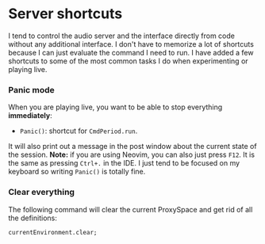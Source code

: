 # Server shortcuts

I tend to control the audio server and the interface directly from code without
any additional interface. I don't have to memorize a lot of shortcuts because I
can just evaluate the command I need to run. I have added a few shortcuts to
some of the most common tasks I do when experimenting or playing live.

### Panic mode

When you are playing live, you want to be able to stop everything **immediately**:

- `Panic()`: shortcut for `CmdPeriod.run`.

It will also print out a message in the post window about the current state of
the session. **Note:** if you are using Neovim, you can also just press `F12`. It is the same as pressing `Ctrl+.` in the IDE. I just tend to be focused on my keyboard so writing `Panic()` is totally fine.

### Clear everything

The following command will clear the current ProxySpace and get rid of all the definitions:

```supercollider
currentEnvironment.clear;
```


